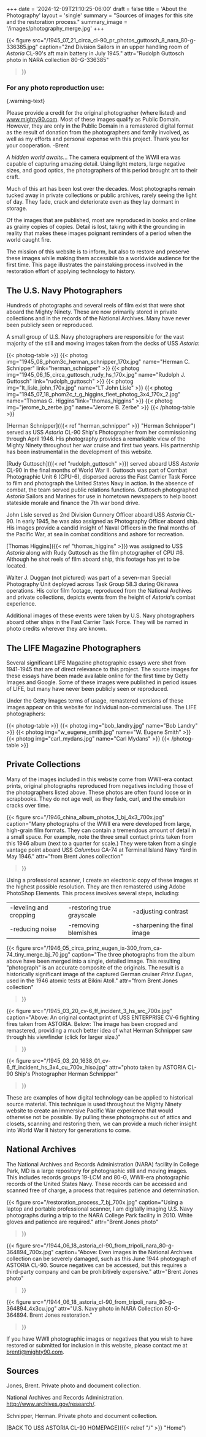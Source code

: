 +++
date = '2024-12-09T21:10:25-06:00'
draft = false
title = 'About the Photography'
layout = 'single'
summary = "Sources of images for this site and the restoration process."
summary_image = '/images/photography_merge.jpg'
+++

{{< figure src="/1945_07_21_circa_cl-90_pr_photos_guttosch_8_nara_80-g-336385.jpg" 
           caption="2nd Division Sailors in an upper handling room of *Astoria* CL-90's aft main battery in July 1945." 
           attr="Rudolph Guttosch photo in NARA collection 80-G-336385"
>}}

### For any photo reproduction use:
{.warning-text}

Please provide a credit for the original photographer (where listed) and www.mighty90.com. Most of these images qualify as Public Domain. However, they are only in the Public Domain in a remastered digital format as the result of donation from the photographers and family involved, as well as my efforts and personal expense with this project.
Thank you for your cooperation.
-Brent

*A hidden world awaits*... The camera equipment of the WWII era was capable of capturing amazing detail. Using light meters, large negative sizes, and good optics, the photographers of this period brought art to their craft.

Much of this art has been lost over the decades. Most photographs remain tucked away in private collections or public archives, rarely seeing the light of day. They fade, crack and deteriorate even as they lay dormant in storage.

Of the images that are published, most are reproduced in books and online as grainy copies of copies. Detail is lost, taking with it the grounding in reality that makes these images poignant reminders of a period when the world caught fire.

The mission of this website is to inform, but also to restore and preserve these images while making them accessible to a worldwide audience for the first time. This page illustrates the painstaking process involved in the restoration effort of applying technology to history.

## The U.S. Navy Photographers

Hundreds of photographs and several reels of film exist that were shot aboard the Mighty Ninety. These are now primarily stored in private collections and in the records of the National Archives.
Many have never been publicly seen or reproduced.

A small group of U.S. Navy photographers are responsible for the vast majority of the still and moving images taken from the decks of USS *Astoria*:

{{< photog-table >}}
  {{< photog img="1945_08_phom3c_herman_schnipper_170x.jpg" name="Herman C. Schnipper" link="herman_schnipper" >}}
  {{< photog img="1945_06_15_circa_guttosch_rudy_hs_170x.jpg" name="Rudolph J. Guttosch" link="rudolph_guttosch" >}}
  {{< photog img="lt_lisle_john_170x.jpg" name="LT John Lisle" >}}
  {{< photog img="1945_07_18_phom2c_t_g_higgins_fleet_photog_3x4_170x_2.jpg" name="Thomas G. Higgins"link="thomas_higgins" >}}
  {{< photog img="jerome_b_zerbe.jpg" name="Jerome B. Zerbe" >}}
{{< /photog-table >}}

<!-- [BACK TO SHIP HISTORY]({{< relref "/history" >}} "History") -->

[Herman Schnipper]({{< ref "herman_schnipper" >}} "Herman Schnipper") served as USS *Astoria* CL-90 Ship's Photographer from her commissioning through April 1946. His photography provides a remarkable view of the Mighty Ninety throughout her war cruise and first two years. His partnership has been instrumental in the development of this website.

[Rudy Guttosch]({{< ref "rudolph_guttosch" >}}) served aboard USS *Astoria* CL-90 in the final months of World War II. Guttosch was part of Combat Photographic Unit 6 (CPU-6), dispersed across the Fast Carrier Task Force to film and photograph the United States Navy in action. In the absence of combat, the team served public relations functions. Guttosch photographed *Astoria* Sailors and Marines for use in hometown newspapers to help boost stateside morale and finance the 7th war bond drive.

John Lisle served as 2nd Division Gunnery Officer aboard USS *Astoria* CL-90. In early 1945, he was also assigned as Photography Officer aboard ship. His images provide a candid insight of Naval Officers in the final months of the Pacific War, at sea in combat conditions and ashore for recreation.

[Thomas Higgins]({{< ref "thomas_higgins" >}}) was assigned to USS *Astoria* along with Rudy Guttosch as the film photographer of CPU #6. Although he shot reels of film aboard ship, this footage has yet to be located.

Walter J. Duggan (not pictured) was part of a seven-man Special Photography Unit deployed across Task Group 58.3 during Okinawa operations. His color film footage, reproduced from the National Archives and private collections, depicts events from the height of *Astoria*'s combat experience.

Additional images of these events were taken by U.S. Navy photographers aboard other ships in the Fast Carrier Task Force. They will be named in photo credits wherever they are known.

## The LIFE Magazine Photographers

Several significant LIFE Magazine photographic essays were shot from 1941-1945 that are of direct relevance to this project. The source images for these essays have been made available online for the first time by Getty Images and Google. Some of these images were published in period issues of LIFE, but many have never been publicly seen or reproduced.

Under the Getty Images terms of usage, remastered versions of these images appear on this website for individual non-commercial use. The LIFE photographers:

{{< photog-table >}}
  {{< photog img="bob_landry.jpg" name="Bob Landry" >}}
  {{< photog img="w_eugene_smith.jpg" name="W. Eugene Smith" >}}
  {{< photog img="carl_mydans.jpg" name="Carl Mydans" >}}
{{< /photog-table >}}

## Private Collections

Many of the images included in this website come from WWII-era contact prints, original photographs reproduced from negatives including those of the photographers listed above. These photos are often found loose or in scrapbooks. They do not age well, as they fade, curl, and the emulsion cracks over time.

{{< figure src="/1946_china_album_photos_1_bj_4x3_700x.jpg" 
           caption="Many photographs of the WWII era were developed from large, high-grain film formats. They can contain a tremendous amount of detail in a small space. For example, note the three small contact prints taken from this 1946 album (next to a quarter for scale.) They were taken from a single vantage point aboard USS *Columbus* CA-74 at Terminal Island Navy Yard in May 1946." 
           attr="from Brent Jones collection"
>}}

Using a professional scanner, I create an electronic copy of these images at the highest possible resolution. They are then remastered using Adobe PhotoShop Elements. This process involves several steps, including:

|   |   |   |
|---|---|---|
| -leveling and cropping | -restoring true grayscale | -adjusting contrast |
| -reducing noise | -removing blemishes | -sharpening the final image |

{{< figure src="/1946_05_circa_prinz_eugen_ix-300_from_ca-74_tiny_merge_bj_70.jpg" 
           caption="The three photographs from the album above have been merged into a single, detailed image. This resulting \"photograph\" is an accurate composite of the originals. The result is a historically significant image of the captured German cruiser *Prinz Eugen*, used in the 1946 atomic tests at Bikini Atoll." 
           attr="from Brent Jones collection"
>}}

{{< figure src="/1945_03_20_cv-6_ff_incident_3_hs_src_700x.jpg" 
           caption="Above: An original contact print of USS ENTERPRISE CV-6 fighting fires taken from ASTORIA. Below: The image has been cropped and remastered, providing a much better idea of what Herman Schnipper saw through his viewfinder (click for larger size.)"
>}}

{{< figure src="/1945_03_20_1638_01_cv-6_ff_incident_hs_3x4_cu_700x_hiso.jpg" 
           attr="photo taken by ASTORIA CL-90 Ship's Photographer Herman Schnipper"
>}}

These are examples of how digital technology can be applied to historical source material. This technique is used throughout the Mighty Ninety website to create an immersive Pacific War experience that would otherwise not be possible. By pulling these photographs out of attics and closets, scanning and restoring them, we can provide a much richer insight into World War II history for generations to come.

## National Archives

The National Archives and Records Administration (NARA) facility in College Park, MD is a large repository for photographic still and moving images. This includes records groups 19-LCM and 80-G, WWII-era photographic records of the United States Navy. These records can be accessed and scanned free of charge, a process that requires patience and determination.

{{< figure src="/restoration_process_7_bj_700x.jpg" 
           caption="Using a laptop and portable professional scanner, I am digitally imaging U.S. Navy photographs during a trip to the NARA College Park facility in 2010. White gloves and patience are required." 
           attr="Brent Jones photo"
>}}

{{< figure src="/1944_06_18_astoria_cl-90_from_tripoli_nara_80-g-364894_700x.jpg" 
           caption="Above: Even images in the National Archives collection can be severely damaged, such as this June 1944 photograph of ASTORIA CL-90. Source negatives can be accessed, but this requires a third-party company and can be prohibitively expensive." 
           attr="Brent Jones photo"
>}}

{{< figure src="/1944_06_18_astoria_cl-90_from_tripoli_nara_80-g-364894_4x3cu.jpg" 
           attr="U.S. Navy photo in NARA Collection 80-G-364894. Brent Jones restoration."
>}}

If you have WWII photographic images or negatives that you wish to have restored or submitted for inclusion in this website, please contact me at brentj@mighty90.com.

## Sources

Jones, Brent. Private photo and document collection.

National Archives and Records Administration. http://www.archives.gov/research/.

Schnipper, Herman. Private photo and document collection.

[BACK TO USS ASTORIA CL-90 HOMEPAGE]({{< relref "/" >}} "Home")
